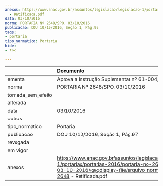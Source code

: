 ```yaml
---
anexos: https://www.anac.gov.br/assuntos/legislacao/legislacao-1/portarias/portarias-2016/portaria-no-2648-spo-03-10-2016/@@display-file/arquivo_norma/PA2016-2648
  - Retificada.pdf
data: 03/10/2016
norma: PORTARIA Nº 2648/SPO, 03/10/2016
publicacao: DOU 10/10/2016, Seção 1, Pág.97
tags:
- portaria
tipo_normatico: Portaria
hide: 
- toc 
 
---
```


|                    | Documento                                                                                                                                                                   |
|:-------------------|:----------------------------------------------------------------------------------------------------------------------------------------------------------------------------|
| ementa             | Aprova a Instrução Suplementar nº 61-004, Revisão I.                                                                                                                        |
| norma              | PORTARIA Nº 2648/SPO, 03/10/2016                                                                                                                                            |
| tornada_sem_efeito |                                                                                                                                                                             |
| alterada           |                                                                                                                                                                             |
| data               | 03/10/2016                                                                                                                                                                  |
| outros             |                                                                                                                                                                             |
| tipo_normatico     | Portaria                                                                                                                                                                    |
| publicacao         | DOU 10/10/2016, Seção 1, Pág.97                                                                                                                                             |
| revogada           |                                                                                                                                                                             |
| em_vigor           |                                                                                                                                                                             |
| anexos             | https://www.anac.gov.br/assuntos/legislacao/legislacao-1/portarias/portarias-2016/portaria-no-2648-spo-03-10-2016/@@display-file/arquivo_norma/PA2016-2648 - Retificada.pdf |